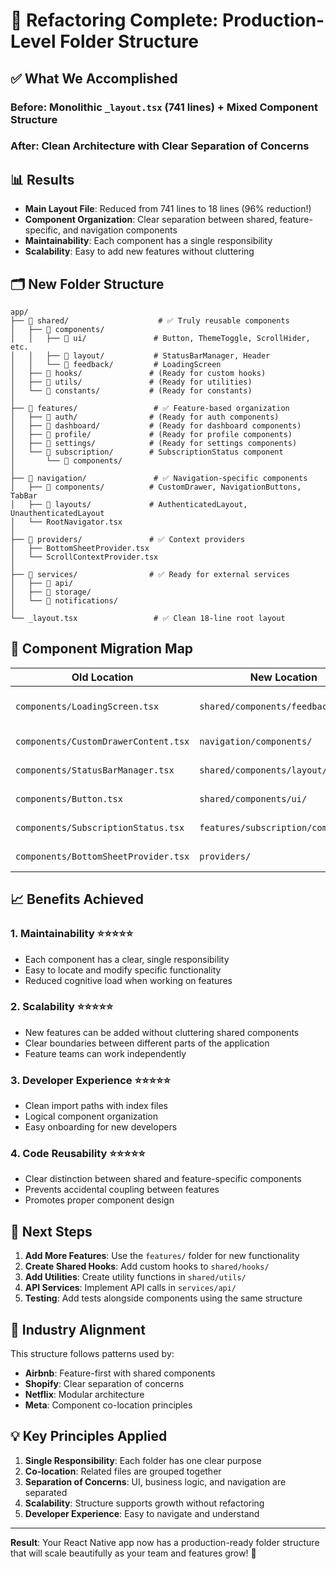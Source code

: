 # 🎉 Refactoring Complete: Production-Level Folder Structure

## ✅ **What We Accomplished**

### **Before**: Monolithic `_layout.tsx` (741 lines) + Mixed Component Structure
### **After**: Clean Architecture with Clear Separation of Concerns

## 📊 **Results**

- **Main Layout File**: Reduced from 741 lines to 18 lines (96% reduction!)
- **Component Organization**: Clear separation between shared, feature-specific, and navigation components
- **Maintainability**: Each component has a single responsibility
- **Scalability**: Easy to add new features without cluttering

## 🗂️ **New Folder Structure**

```
app/
├── 📁 shared/                    # ✅ Truly reusable components
│   ├── 📁 components/
│   │   ├── 📁 ui/               # Button, ThemeToggle, ScrollHider, etc.
│   │   ├── 📁 layout/           # StatusBarManager, Header
│   │   └── 📁 feedback/         # LoadingScreen
│   ├── 📁 hooks/               # (Ready for custom hooks)
│   ├── 📁 utils/               # (Ready for utilities)
│   └── 📁 constants/           # (Ready for constants)
│
├── 📁 features/                 # ✅ Feature-based organization
│   ├── 📁 auth/                # (Ready for auth components)
│   ├── 📁 dashboard/           # (Ready for dashboard components)
│   ├── 📁 profile/             # (Ready for profile components)
│   ├── 📁 settings/            # (Ready for settings components)
│   └── 📁 subscription/        # SubscriptionStatus component
│       └── 📁 components/
│
├── 📁 navigation/               # ✅ Navigation-specific components
│   ├── 📁 components/          # CustomDrawer, NavigationButtons, TabBar
│   ├── 📁 layouts/             # AuthenticatedLayout, UnauthenticatedLayout
│   └── RootNavigator.tsx
│
├── 📁 providers/               # ✅ Context providers
│   ├── BottomSheetProvider.tsx
│   └── ScrollContextProvider.tsx
│
├── 📁 services/                # ✅ Ready for external services
│   ├── 📁 api/
│   ├── 📁 storage/
│   └── 📁 notifications/
│
└── _layout.tsx                 # ✅ Clean 18-line root layout
```

## 🔄 **Component Migration Map**

| Old Location | New Location | Reason |
|-------------|-------------|---------|
| `components/LoadingScreen.tsx` | `shared/components/feedback/` | Used across entire app |
| `components/CustomDrawerContent.tsx` | `navigation/components/` | Navigation-specific |
| `components/StatusBarManager.tsx` | `shared/components/layout/` | Layout utility |
| `components/Button.tsx` | `shared/components/ui/` | Reusable UI component |
| `components/SubscriptionStatus.tsx` | `features/subscription/components/` | Feature-specific |
| `components/BottomSheetProvider.tsx` | `providers/` | Context provider |

## 📈 **Benefits Achieved**

### 1. **Maintainability** ⭐⭐⭐⭐⭐
- Each component has a clear, single responsibility
- Easy to locate and modify specific functionality
- Reduced cognitive load when working on features

### 2. **Scalability** ⭐⭐⭐⭐⭐
- New features can be added without cluttering shared components
- Clear boundaries between different parts of the application
- Feature teams can work independently

### 3. **Developer Experience** ⭐⭐⭐⭐⭐
- Clean import paths with index files
- Logical component organization
- Easy onboarding for new developers

### 4. **Code Reusability** ⭐⭐⭐⭐⭐
- Clear distinction between shared and feature-specific components
- Prevents accidental coupling between features
- Promotes proper component design

## 🚀 **Next Steps**

1. **Add More Features**: Use the `features/` folder for new functionality
2. **Create Shared Hooks**: Add custom hooks to `shared/hooks/`
3. **Add Utilities**: Create utility functions in `shared/utils/`
4. **API Services**: Implement API calls in `services/api/`
5. **Testing**: Add tests alongside components using the same structure

## 🎯 **Industry Alignment**

This structure follows patterns used by:
- **Airbnb**: Feature-first with shared components
- **Shopify**: Clear separation of concerns
- **Netflix**: Modular architecture
- **Meta**: Component co-location principles

## 💡 **Key Principles Applied**

1. **Single Responsibility**: Each folder has one clear purpose
2. **Co-location**: Related files are grouped together
3. **Separation of Concerns**: UI, business logic, and navigation are separated
4. **Scalability**: Structure supports growth without refactoring
5. **Developer Experience**: Easy to navigate and understand

---

**Result**: Your React Native app now has a production-ready folder structure that will scale beautifully as your team and features grow! 🎉 